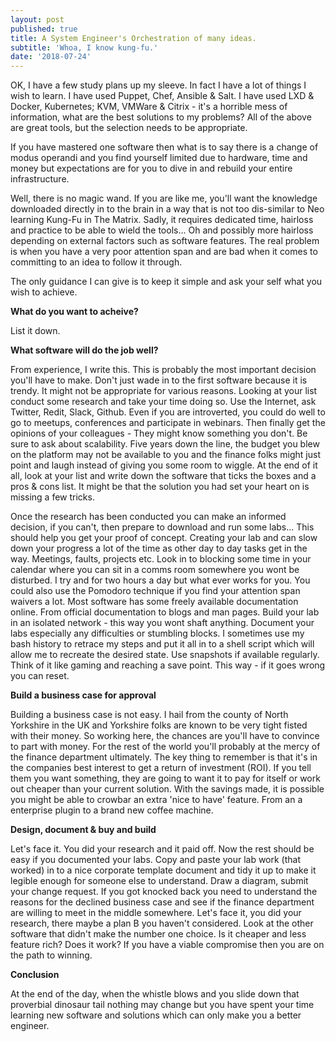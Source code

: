 ```yaml
---
layout: post
published: true
title: A System Engineer's Orchestration of many ideas.
subtitle: 'Whoa, I know kung-fu.'
date: '2018-07-24'
---
```

OK, I have a few study plans up my sleeve. In fact I have a lot of things I wish to learn.
I have used Puppet, Chef, Ansible \& Salt. I have used LXD \& Docker, Kubernetes; KVM, VMWare \& Citrix - it's a horrible mess of information, what are the best solutions to my problems? All of the above are great tools, but the selection needs to be appropriate.

If you have mastered one software then what is to say there is a change of modus operandi and you find yourself limited due to hardware, time and money but expectations are for you to dive in and rebuild your entire infrastructure.

Well, there is no magic wand. If you are like me, you'll want the knowledge downloaded directly in to the brain in a way that is not too dis-similar to Neo learning Kung-Fu in The Matrix. Sadly, it requires dedicated time, hairloss and practice to be able to wield the tools... Oh and possibly more hairloss depending on external factors such as software features. The real problem is when you have a very poor attention span and are bad when it comes to committing to an idea to follow it through. 

The only guidance I can give is to keep it simple and ask your self what you wish to achieve.

**What do you want to acheive?**

List it down.

**What software will do the job well?**

From experience, I write this. This is probably the most important decision you'll have to make. Don't just wade in to the first software because it is trendy. It might not be appropriate for various reasons. Looking at your list conduct some research and take your time doing so. Use the Internet, ask Twitter, Redit, Slack, Github. Even if you are introverted, you could do well to go to meetups, conferences and participate in webinars. Then finally get the opinions of your colleagues - They might know something you don't. Be sure to ask about scalability. Five years down the line, the budget you blew on the platform may not be available to you and the finance folks might just point and laugh instead of giving you some room to wiggle.
At the end of it all, look at your list and write down the software that ticks the boxes and a pros & cons list. It might be that the solution you had set your heart on is missing a few tricks. 

Once the research has been conducted you can make an informed decision, if you can't, then prepare to download and run some labs... This should help you get your proof of concept.
Creating your lab and can slow down your progress a lot of the time as other day to day tasks get in the way. Meetings, faults, projects etc. Look in to blocking some time in your calendar where you can sit in a comms room somewhere you wont be disturbed. I try and  for two hours a day but what ever works for you. You could also use the Pomodoro technique if you find your attention span waivers a lot. Most software has some freely available documentation online. From official documentation to blogs and man pages. Build your lab in an isolated network - this way you wont shaft anything. Document your labs especially any difficulties or stumbling blocks. I sometimes use my bash history to retrace my steps and put it all in to a shell script which will allow me to recreate the desired state. Use snapshots if available regularly. Think of it like gaming and reaching a save point. This way - if it goes wrong you can reset.

**Build a business case for approval**

Building a business case is not easy. I hail from the county of North Yorkshire in the UK and Yorkshire folks are known to be very tight fisted with their money. So working here, the chances are you'll have to convince to part with money. For the rest of the world you'll probably at the mercy of the finance department ultimately. 
The key thing to remember is that it's in the companies best interest to get a return of investment (ROI). If you tell them you want something, they are going to want it to pay for itself or work out cheaper than your current solution. With the savings made, it is possible you might be able to crowbar an extra 'nice to have' feature. From an a enterprise plugin to a brand new coffee machine.

**Design, document & buy and build**

Let's face it. You did your research and it paid off. Now the rest should be easy if you documented your labs. Copy and paste your lab work (that worked) in to a nice corporate template document and tidy it up to make it legible enough for someone else to understand. Draw a diagram, submit your change request.
If you got knocked back you need to understand the reasons for the declined business case and see if the finance department are willing to meet in the middle somewhere. Let's face it, you did your research, there maybe a plan B you haven't considered. Look at the other software that didn't make the number one choice. Is it cheaper and less feature rich? Does it work? If you have a viable compromise then you are on the path to winning.

**Conclusion**

At the end of the day, when the whistle blows and you slide down that proverbial dinosaur tail nothing may change but you have spent your time learning new software and solutions which can only make you a better engineer.









